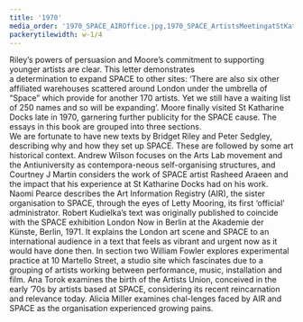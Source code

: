 ```yaml
---
title: '1970'
media_order: '1970_SPACE_AIROffice.jpg,1970_SPACE_ArtistsMeetingatStKatherineDocks.jpg,1970_SPACE_ArtstsMeetingatStKatherinesDocks.jpg,1970_SPACE_BridgetRiley.jpg,1970_SPACE_BridgetRileyandPeterSedgley.jpg,1970_SPACE_BridgetRileyandvisitorsatStKatharine Dock_DouglasSmith.jpg,1970_SPACE_BruceLacey.jpg,1970_SPACE_ChrisCarter.jpg,1970_SPACE_TonyHillOrbal.jpg'
packerytilewidth: w-1/4
---
```


Riley’s powers of persuasion and Moore’s commitment to supporting younger artists are clear. This letter demonstrates  
a determination to expand SPACE to other sites: ‘There are also  six other affiliated warehouses scattered around London under the umbrella of “Space” which provide for another 170 artists. Yet we still have a waiting list of 250 names and so will be expanding’. Moore finally visited St Katharine Docks late in 1970, garnering further publicity for the SPACE cause.
The essays in this book are grouped into three sections.  
We are fortunate to have new texts by Bridget Riley and Peter Sedgley, describing why and how they set up SPACE. These are followed by some art historical context. Andrew Wilson focuses  on the Arts Lab movement and the Antiuniversity as contempora-neous self-organising structures, and Courtney J Martin considers the work of SPACE artist Rasheed Araeen and the impact that 
his experience at St Katharine Docks had on his work.
Naomi Pearce describes the Art Information Registry (AIR),  the sister organisation to SPACE, through the eyes of Letty Mooring, its first ‘official’ administrator. Robert Kudielka’s text was originally published to coincide with the SPACE exhibition London Now in Berlin at the Akademie der Künste, Berlin, 1971. It explains the London art scene and SPACE to an international audience in a text that feels as vibrant and urgent now as it would have done then.
In section two William Fowler explores experimental practice at 10 Martello Street, a studio site which fascinates due to a grouping of artists working between performance, music, installation and film. Ana Torok examines the birth of the Artists Union, conceived in the early ’70s by artists based at SPACE, considering its recent reincarnation and relevance today. Alicia Miller examines chal-lenges faced by AIR and SPACE as the organisation experienced growing pains.